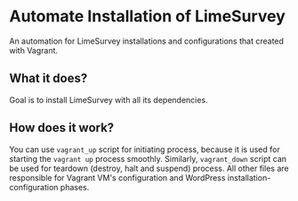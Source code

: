 # Automate Installation of LimeSurvey
An automation for LimeSurvey installations and configurations that created with Vagrant.

## What it does?
Goal is to install LimeSurvey with all its dependencies. 

## How does it work?
You can use ```vagrant_up``` script for initiating process, because it is used for starting the ```vagrant up``` process smoothly.
Similarly, ```vagrant_down``` script can be used for teardown (destroy, halt and suspend) process. 
All other files are responsible for Vagrant VM's configuration and WordPress installation-configuration phases. 